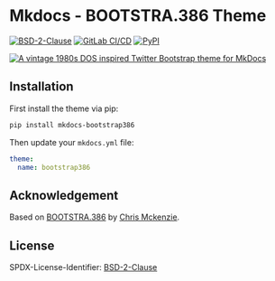 # Mkdocs - BOOTSTRA.386 Theme

[![BSD-2-Clause][license-badge]][license-ref]
[![GitLab CI/CD][gitlab-badge]][gitlab-pipelines]
[![PyPI][pypi-badge]][pypi-ref]

<a href="https://lramage.gitlab.io/mkdocs-bootstrap386"><img src="img/screenshot.png" alt="A vintage 1980s DOS inspired Twitter Bootstrap theme for MkDocs"></a>

## Installation

First install the theme via pip:

```sh
pip install mkdocs-bootstrap386
```

Then update your `mkdocs.yml` file:

```yml
theme:
  name: bootstrap386
```

## Acknowledgement

Based on [BOOTSTRA.386](https://kristopolous.github.io/BOOTSTRA.386) by [Chris Mckenzie](https://github.com/kristopolous).

## License

SPDX-License-Identifier: [BSD-2-Clause][license-ref]

[gitlab-badge]: https://img.shields.io/gitlab/pipeline/lramage/mkdocs-bootstrap386.svg?style=flat-square
[gitlab-pipelines]: https://gitlab.com/lramage/mkdocs-bootstrap386/pipelines
[license-badge]: https://img.shields.io/badge/license-BSD--2--Clause-yellow?style=flat-square
[license-ref]: https://spdx.org/licenses/BSD-2-Clause.html
[pypi-badge]: https://img.shields.io/pypi/v/mkdocs-bootstrap386.svg?style=flat-square
[pypi-ref]: https://pypi.python.org/pypi/mkdocs-bootstrap386
